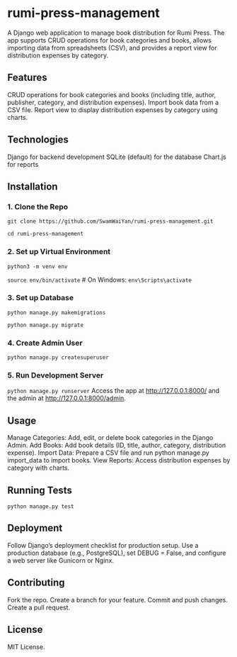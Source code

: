 # rumi-press-management
  A Django web application to manage book distribution for Rumi Press. The app supports CRUD operations for book categories and books, allows importing data from spreadsheets (CSV), and provides a report view for distribution expenses by category.

## Features
CRUD operations for book categories and books (including title, author, publisher, category, and distribution expenses).
Import book data from a CSV file.
Report view to display distribution expenses by category using charts.
## Technologies
Django for backend development
SQLite (default) for the database
Chart.js for reports
## Installation
### 1. Clone the Repo
`git clone https://github.com/SwamWaiYan/rumi-press-management.git`

`cd rumi-press-management`
### 2. Set up Virtual Environment
`python3 -m venv env`

`source env/bin/activate`  # On Windows: `env\Scripts\activate`
### 3. Set up Database
`python manage.py makemigrations`

`python manage.py migrate`
### 4. Create Admin User
`python manage.py createsuperuser`
### 5. Run Development Server
`python manage.py runserver`
Access the app at http://127.0.0.1:8000/ and the admin at http://127.0.0.1:8000/admin.

## Usage
Manage Categories: Add, edit, or delete book categories in the Django Admin.
Add Books: Add book details (ID, title, author, category, distribution expense).
Import Data: Prepare a CSV file and run python manage.py import_data to import books.
View Reports: Access distribution expenses by category with charts.
## Running Tests
`python manage.py test`
## Deployment
Follow Django’s deployment checklist for production setup. Use a production database (e.g., PostgreSQL), set DEBUG = False, and configure a web server like Gunicorn or Nginx.

## Contributing
Fork the repo.
Create a branch for your feature.
Commit and push changes.
Create a pull request.
## License
MIT License.
